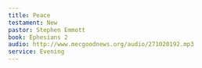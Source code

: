 ```yaml
---
title: Peace
testament: New
pastor: Stephen Emmott
book: Ephesians 2
audio: http://www.mecgoodnews.org/audio/271020192.mp3
service: Evening
---
```

